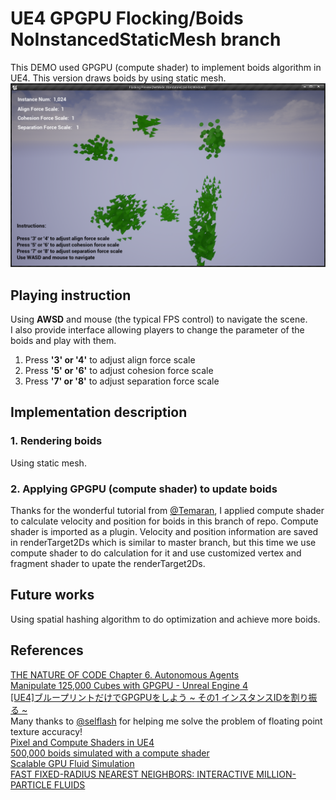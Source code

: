 # UE4 GPGPU Flocking/Boids  NoInstancedStaticMesh branch

This DEMO used GPGPU (compute shader) to implement boids algorithm in UE4. This version draws boids by using static mesh.
![DemoScreenShot](Image/DemoScreenShot.png)

## Playing instruction
Using **AWSD** and mouse (the typical FPS control) to navigate the scene.   
I also provide interface allowing players to change the parameter of the boids and play with them.
1. Press **'3' or '4'** to adjust align force scale
2. Press **'5' or '6'** to adjust cohesion force scale
3. Press **'7' or '8'** to adjust separation force scale


## Implementation description
### 1.	Rendering boids
Using static mesh.
### 2.	Applying GPGPU (compute shader) to update boids
Thanks for the wonderful tutorial from [@Temaran](https://github.com/Temaran), I applied compute shader to calculate velocity and position for boids in this branch of repo.
Compute shader is imported as a plugin. Velocity and position information are saved in renderTarget2Ds which is similar to master branch, but this time we use compute shader to do calculation for it and use customized vertex and fragment shader to upate the renderTarget2Ds.

## Future works
Using spatial hashing algorithm to do optimization and achieve more boids.

## References
[THE NATURE OF CODE Chapter 6. Autonomous Agents](https://natureofcode.com/book/chapter-6-autonomous-agents/)   
[Manipulate 125,000 Cubes with GPGPU - Unreal Engine 4](https://www.youtube.com/watch?v=LQBgJBC0jhE)   
[[UE4]ブループリントだけでGPGPUをしよう ~ その1 インスタンスIDを割り振る ~](https://qiita.com/selflash/items/c937308299d93340f7c7)   
Many thanks to [@selflash](https://github.com/selflash) for helping me solve the problem of floating point texture accuracy!   
[Pixel and Compute Shaders in UE4](https://forums.unrealengine.com/development-discussion/c-gameplay-programming/29352-tutorial-pixel-and-compute-shaders-in-ue4)   
[500,000 boids simulated with a compute shader](https://www.reddit.com/r/Unity3D/comments/c874d9/500000_boids_simulated_with_a_compute_shader/)   
[Scalable GPU Fluid Simulation](https://wickedengine.net/2018/05/21/scalabe-gpu-fluid-simulation/)    
[FAST FIXED-RADIUS NEAREST NEIGHBORS:
INTERACTIVE MILLION-PARTICLE FLUIDS](http://on-demand.gputechconf.com/gtc/2014/presentations/S4117-fast-fixed-radius-nearest-neighbor-gpu.pdf)
